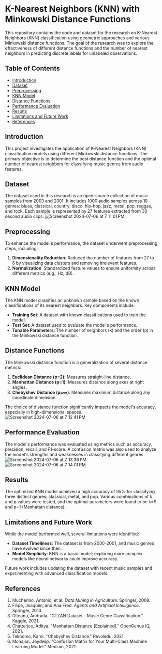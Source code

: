 # K-Nearest Neighbors (KNN) with Minkowski Distance Functions

This repository contains the code and dataset for the research on K-Nearest Neighbors (KNN) classification using geometric approaches and various Minkowski distance functions. The goal of the research was to explore the effectiveness of different distance functions and the number of nearest neighbors in predicting discrete labels for unlabeled observations.

## Table of Contents

- [Introduction](#introduction)
- [Dataset](#dataset)
- [Preprocessing](#preprocessing)
- [KNN Model](#knn-model)
- [Distance Functions](#distance-functions)
- [Performance Evaluation](#performance-evaluation)
- [Results](#results)
- [Limitations and Future Work](#limitations-and-future-work)
- [References](#references)

## Introduction

This project investigates the application of K-Nearest Neighbors (KNN) classification models using different Minkowski distance functions. The primary objective is to determine the best distance function and the optimal number of nearest neighbors for classifying music genres from audio features.

## Dataset

The dataset used in this research is an open-source collection of music samples from 2000 and 2001. It includes 1000 audio samples across 10 genres: blues, classical, country, disco, hip-hop, jazz, metal, pop, reggae, and rock. Each sample is represented by 27 features extracted from 30-second audio clips.
![Screenshot 2024-07-06 at 7 11 01 PM](https://github.com/SparkleButt747/K-Nearest-Neighbours-w-Minkowski-Distance-Functions/assets/36875086/9a9eee2f-90af-4a6c-8228-27fd76652c7d)

## Preprocessing

To enhance the model's performance, the dataset underwent preprocessing steps, including:

1. **Dimensionality Reduction**: Reduced the number of features from 27 to 6 by visualizing data clusters and removing irrelevant features.
2. **Normalization**: Standardized feature values to ensure uniformity across different metrics (e.g., Hz, dB).

## KNN Model

The KNN model classifies an unknown sample based on the known classifications of its nearest neighbors. Key components include:

- **Training Set**: A dataset with known classifications used to train the model.
- **Test Set**: A dataset used to evaluate the model's performance.
- **Tunable Parameters**: The number of neighbors (k) and the order (p) in the Minkowski distance function.

## Distance Functions

The Minkowski distance function is a generalization of several distance metrics:

1. **Euclidean Distance (p=2)**: Measures straight-line distance.
2. **Manhattan Distance (p=1)**: Measures distance along axes at right angles.
3. **Chebyshev Distance (p=∞)**: Measures maximum distance along any coordinate dimension.

The choice of distance function significantly impacts the model's accuracy, especially in high-dimensional spaces.
![Screenshot 2024-07-06 at 7 12 41 PM](https://github.com/SparkleButt747/K-Nearest-Neighbours-w-Minkowski-Distance-Functions/assets/36875086/b9418700-195c-4511-b99b-79903a11633d)

## Performance Evaluation

The model's performance was evaluated using metrics such as accuracy, precision, recall, and F1-score. A confusion matrix was also used to analyze the model's strengths and weaknesses in classifying different genres.
![Screenshot 2024-07-06 at 7 13 36 PM](https://github.com/SparkleButt747/K-Nearest-Neighbours-w-Minkowski-Distance-Functions/assets/36875086/d7dd69a5-b371-4482-b005-4c5ed89bb408)
![Screenshot 2024-07-06 at 7 14 01 PM](https://github.com/SparkleButt747/K-Nearest-Neighbours-w-Minkowski-Distance-Functions/assets/36875086/0d7ed451-88af-4894-8a77-560c4e59f545)

## Results

The optimized KNN model achieved a high accuracy of 95% for classifying three distinct genres: classical, metal, and pop. Various combinations of k and p values were tested, and the optimal parameters were found to be k=9 and p=1 (Manhattan distance).

## Limitations and Future Work

While the model performed well, several limitations were identified:

- **Dataset Timeliness**: The dataset is from 2000-2001, and music genres have evolved since then.
- **Model Simplicity**: KNN is a basic model; exploring more complex models like neural networks could improve accuracy.

Future work includes updating the dataset with recent music samples and experimenting with advanced classification models.

## References

1. Mucherino, Antonio, et al. *Data Mining in Agriculture*. Springer, 2008.
2. Filipe, Joaquim, and Ana Fred. *Agents and Artificial Intelligence*. Springer, 2013.
3. Olteanu, Andrada. "GTZAN Dataset - Music Genre Classification." Kaggle, 2021.
4. Chatterjee, Aditya. "Manhattan Distance [Explained]." OpenGenus IQ, 2021.
5. Teknomo, Kardi. "Chebyshev Distance." Revoledu, 2021.
6. Mohajon, Joydwip. "Confusion Matrix for Your Multi-Class Machine Learning Model." Medium, 2021.
